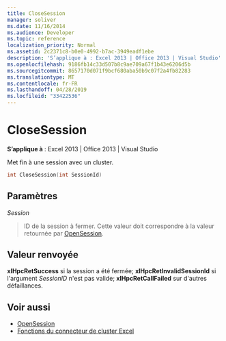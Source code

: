 ```yaml
---
title: CloseSession
manager: soliver
ms.date: 11/16/2014
ms.audience: Developer
ms.topic: reference
localization_priority: Normal
ms.assetid: 2c2371c8-b0e0-4992-b7ac-3949eadf1ebe
description: 'S’applique à : Excel 2013 | Office 2013 | Visual Studio'
ms.openlocfilehash: 9186fb14c33d507b8c9ae709a67f1b43e6206d5b
ms.sourcegitcommit: 8657170d071f9bcf680aba50b9c07f2a4fb82283
ms.translationtype: MT
ms.contentlocale: fr-FR
ms.lasthandoff: 04/28/2019
ms.locfileid: "33422536"
---
```

# <a name="closesession"></a>CloseSession

**S’applique à** : Excel 2013 | Office 2013 | Visual Studio 
  
Met fin à une session avec un cluster.
  
```cpp
int CloseSession(int SessionId)
```

## <a name="parameters"></a>Paramètres

_Session_
  
> ID de la session à fermer. Cette valeur doit correspondre à la valeur retournée par [OpenSession](opensession.md).
    
## <a name="return-value"></a>Valeur renvoyée

**xlHpcRetSuccess** si la session a été fermée; **xlHpcRetInvalidSessionId** si l'argument _SessionID_ n'est pas valide; **xlHpcRetCallFailed** sur d'autres défaillances. 
  
## <a name="see-also"></a>Voir aussi

- [OpenSession](opensession.md)
- [Fonctions du connecteur de cluster Excel](excel-cluster-connector-functions.md)

